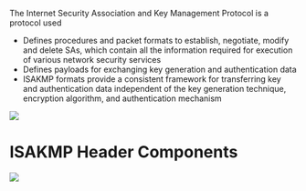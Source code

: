 The Internet Security Association and Key Management Protocol is a protocol used 

* Defines procedures and packet formats to establish, negotiate, modify and delete SAs, which contain all the information required for execution of various network security services
* Defines payloads for exchanging key generation and authentication data
* ISAKMP formats provide a consistent framework for transferring key and authentication data independent of the key generation technique, encryption algorithm, and authentication mechanism

![](https://github.com/JonmarCorpuz/SecondBrain/blob/main/Assets/Whitespace.png)

# ISAKMP Header Components

![](https://github.com/JonmarCorpuz/SecondBrain/blob/main/Assets/sfhfdhjkfbsfsdfoerrituowptwvnmxzcsdfsdfrg.png)

